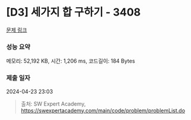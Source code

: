# [D3] 세가지 합 구하기 - 3408 

[문제 링크](https://swexpertacademy.com/main/code/problem/problemDetail.do?contestProbId=AWEbPukqySUDFAWs) 

### 성능 요약

메모리: 52,192 KB, 시간: 1,206 ms, 코드길이: 184 Bytes

### 제출 일자

2024-04-23 23:03



> 출처: SW Expert Academy, https://swexpertacademy.com/main/code/problem/problemList.do